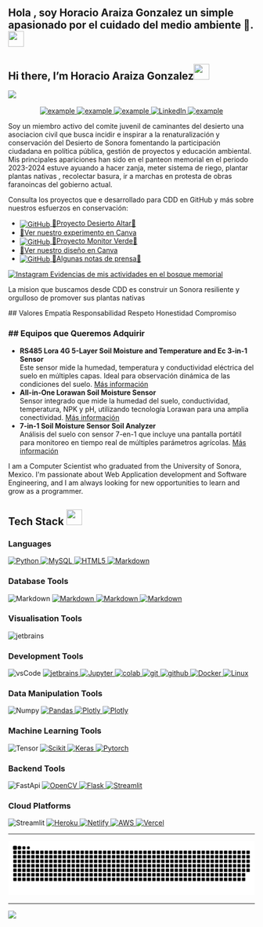 ## Hola , soy  Horacio Araiza Gonzalez un simple apasionado por el cuidado del medio ambiente 🌳. <img src = "https://raw.githubusercontent.com/MartinHeinz/MartinHeinz/master/wave.gif" width = 32px height = 32px> 

## Hi there, I’m  Horacio Araiza Gonzalez<img src = "https://raw.githubusercontent.com/MartinHeinz/MartinHeinz/master/wave.gif" width = 32px height = 32px> 
<p>
  <a href="https://github.com/ErikFantomex"><img src="https://readme-typing-svg.herokuapp.com?&font=IBM+Plex+Sans&color=abcdef&size=20&lines=Welcome+to+my+GitHub+Profile!;Ambientalista+de+corazon+programador+de+profesion;I'm+a+Data+Scientist;I'm+also+studying+Computer+Science" /></a>
</p>

<p align ="center">
  <a  href="https://caminantesdeldesierto.org/" target="_blank">
    <img src="https://img.shields.io/badge/My_Website-000000?style=for-the-badge&logo=Microsoft-edge&logoColor=white" alt="example"/>
  </a>
  <a href="https://caminantesdeldesierto.org/" target="_blank">
      <img src="https://img.shields.io/badge/Hashnode-2962FF?style=for-the-badge&logo=hashnode&logoColor=white" alt="example"/>
  </a>	
  <a href="mailto:horacio.araiza.gonzalez@gmail.com?subject=Feedback%20From%20Github&body=Hello," target="_blank">
    <img src="https://img.shields.io/badge/Gmail-D14836?style=for-the-badge&logo=gmail&logoColor=white" alt="example"/>
  </a>
   <a href="https://www.linkedin.com/in/horacio-araiza-gonzalez-3461a51b1/" target="_blank">
    <img alt="LinkedIn" src="https://img.shields.io/badge/LinkedIn-0077B5?style=for-the-badge&logo=linkedin&logoColor=white">
  </a>   
 
  </a>  


  <a href="https://medium.com/@a217213318" target="_blank">
      <img src="https://img.shields.io/badge/Medium-black.svg?style=for-the-badge&logo=Medium&logoColor=white" alt="example"/>
    </a>
  </p>

<p>

Soy un miembro activo del comite juvenil de caminantes del desierto una asociacion civil que busca incidir e inspirar a la renaturalización y conservación del Desierto de Sonora fomentando la participación ciudadana en política pública, gestión de proyectos y educación ambiental.
Mis principales apariciones han sido en el panteon memorial en el periodo 2023-2024 estuve ayuando a hacer zanja, meter sistema de riego, plantar plantas nativas , recolectar basura, ir a marchas en protesta de obras faranoincas del gobierno actual.

</p>


<p>Consulta los proyectos que e desarrollado para CDD en GitHub y más sobre nuestros esfuerzos en conservación:</p>
<ul>
    <li>
        <a href="https://github.com/ErikFantomex/Desierto_altar" target="_blank">
            <img alt="GitHub" src="https://upload.wikimedia.org/wikipedia/commons/9/91/Octicons-mark-github.svg" style="width: 20px; height: 20px; vertical-align: middle;">
            🌳Proyecto Desierto Altar🌱
        </a>
    </li>
	<li>
		        <a href="https://www.canva.com/design/DAGIakwAwKE/qgtUx3p3yYSl7YuAMoPfmA/edit?utm_content=DAGIakwAwKE&utm_campaign=designshare&utm_medium=link2&utm_source=sharebutton
" target="_blank">
            📝Ver nuestro experimento en Canva
        </a>

	
</li>
    <li>
        <a href="https://github.com/ErikFantomex/Monitor_Verde" target="_blank">
            <img alt="GitHub" src="https://upload.wikimedia.org/wikipedia/commons/9/91/Octicons-mark-github.svg" style="width: 20px; height: 20px; vertical-align: middle;">
            🌳Proyecto Monitor Verde🌱
        </a>
    </li>
    <li>
        <a href="https://www.canva.com/design/DAGJvhXVmOk/SzfCAE5TCCK-IEE93swZbA/edit?utm_content=DAGJvhXVmOk&utm_campaign=designshare&utm_medium=link2&utm_source=sharebutton" target="_blank">
            📝Ver nuestro diseño en Canva
        </a>
    </li>
	    <li>
        <a href="https://github.com/ErikFantomex/Caminantes_del_desierto" target="_blank">
            <img alt="GitHub" src="https://upload.wikimedia.org/wikipedia/commons/9/91/Octicons-mark-github.svg" style="width: 20px; height: 20px; vertical-align: middle;">
            🌳Algunas notas de prensa🌱
        </a>
    </li>

</ul>


<a href="https://www.instagram.com/cddesierto/" target="_blank">
    <img alt="Instagram" src="https://upload.wikimedia.org/wikipedia/commons/a/a5/Instagram_icon.png" style="width: 20px; height: 20px;">
	Evidencias de mis actividades en el bosque memorial 
</a>

<p>
La mision que buscamos desde CDD es construir un Sonora resiliente y orgulloso de promover sus plantas nativas
</p>

<p>
## Valores
Empatía
Responsabilidad
Respeto
Honestidad
Compromiso
</p>

<h3>## Equipos que Queremos Adquirir</h3>
<ul>
    <li>
        <strong>RS485 Lora 4G 5-Layer Soil Moisture and Temperature and Ec 3-in-1 Sensor</strong><br>
        Este sensor mide la humedad, temperatura y conductividad eléctrica del suelo en múltiples capas. Ideal para observación dinámica de las condiciones del suelo.
        <a href="https://china-sentec.en.made-in-china.com/product/otTYzqEKuJkR/China-RS485-Lora-4G-5-Layer-Soil-Moisture-and-Temperature-and-Ec-3-in-1-Sensor.html" target="_blank">Más información</a>
    </li>
    <li>
        <strong>All-in-One Lorawan Soil Moisture Sensor</strong><br>
        Sensor integrado que mide la humedad del suelo, conductividad, temperatura, NPK y pH, utilizando tecnología Lorawan para una amplia conectividad.
        <a href="https://mbtechno.en.made-in-china.com/product/wFAGtNjYrkVh/China-All-in-One-Lorawan-Soil-Moisture-Sensor-Moisture-Conductivity-Temperature-NPK-pH.html" target="_blank">Más información</a>
    </li>
    <li>
        <strong>7-in-1 Soil Moisture Sensor Soil Analyzer</strong><br>
        Análisis del suelo con sensor 7-en-1 que incluye una pantalla portátil para monitoreo en tiempo real de múltiples parámetros agrícolas.
        <a href="https://china-sentec.en.made-in-china.com/product/CJSpMZelMOhY/China-7-in-1-Soil-Moisture-Sensor-Soil-Anlyzer-with-Portable-Handheld-Display-Terminal-for-Agriculture.html" target="_blank">Más información</a>
    </li>
</ul>


<p >I am a Computer Scientist who graduated from the University of Sonora, Mexico. I'm passionate about Web Application development and Software Engineering, and I am always looking for new opportunities to learn and grow as a programmer.
</p>


## Tech Stack <img src = "https://media2.giphy.com/media/QssGEmpkyEOhBCb7e1/giphy.gif?cid=ecf05e47a0n3gi1bfqntqmob8g9aid1oyj2wr3ds3mg700bl&rid=giphy.gif" width = 32px height = 32px> 

### Languages 
<p align="left">
  <a href="https://www.python.org" target="_blank">
    <img alt="Python" src="https://img.shields.io/badge/Python-3776AB?style=for-the-badge&logo=python&logoColor=white">
  </a>
  
  <a href="https://www.mysql.com/">
	<img alt="MySQL" src="https://img.shields.io/badge/SQL-CC2927?style=for-the-badge&logo=microsoft%20sql%20server&logoColor=white">
  </a>

  <a href="" target="_blank">
    <img alt="HTML5" src="https://img.shields.io/badge/html5-%23E34F26.svg?style=for-the-badge&logo=html5&logoColor=white">
  </a>
 
  <a href="" target="_blank">
    <img alt="Markdown" src="https://img.shields.io/badge/markdown-%23000000.svg?style=for-the-badge&logo=markdown&logoColor=white">
  </a>
</p>

### Database Tools
<p
     <a href="" target="_blank">
    <img alt="Markdown" src="https://img.shields.io/badge/Microsoft%20SQL%20Sever-CC2927?style=for-the-badge&logo=microsoft%20sql%20server&logoColor=white">
  </a>
    <a href="" target="_blank">
    <img alt="Markdown" src="https://img.shields.io/badge/mysql-%2300f.svg?style=for-the-badge&logo=mysql&logoColor=white">
  </a>
    <a href="" target="_blank">
    <img alt="Markdown" src="https://img.shields.io/badge/postgres-%23316192.svg?style=for-the-badge&logo=postgresql&logoColor=white">
  </a>
    <a href="" target="_blank">
    <img alt="Markdown" src="https://img.shields.io/badge/sqlite-%2307405e.svg?style=for-the-badge&logo=sqlite&logoColor=white">
  </a>

</p>
  
### Visualisation Tools
<p  
  <a href="" target="_blank">
    <img src="https://img.shields.io/badge/PowerBI-F2C811?style=for-the-badge&logo=Power%20BI&logoColor=white" alt="jetbrains" />
  </a>
</p>
  
### Development Tools
<p
  <a href="https://code.visualstudio.com/" target="_blank">
    <img src="https://img.shields.io/badge/vscode-007ACC.svg?style=for-the-badge&logo=visualstudiocode&logoColor=white" alt="vsCode"/> 
  </a>
  <a href="https://www.jetbrains.com/" target="_blank">
    <img src="https://img.shields.io/badge/PyCharm-000000.svg?&style=for-the-badge&logo=PyCharm&logoColor=white" alt="jetbrains" />
  </a>
   <a href="https://jupyter.org/" target="_blank">
    <img alt="Jupyter" src="https://img.shields.io/badge/Jupyter-F37626.svg?&style=for-the-badge&logo=Jupyter&logoColor=white">
  </a>
  <a href="https://colab.research.google.com/" target="_blank">
    <img alt="colab" src="https://img.shields.io/badge/Colab-F9AB00?style=for-the-badge&logo=googlecolab&color=525252">
  </a>
  <a href="https://git-scm.com/" target="_blank">
    <img src="https://img.shields.io/badge/git-F05032.svg?style=for-the-badge&logo=git&logoColor=white"
      alt="git"/>
  </a>
  <a href="https://github.com/ELanza-48" target="_blank">
    <img src="https://img.shields.io/badge/github-181717.svg?style=for-the-badge&logo=github&logoColor=white" alt="github" />
  </a>
  <a href="https://docker.com/" target="_blank">
    <img alt="Docker" src="https://img.shields.io/badge/Docker-blue.svg?&style=for-the-badge&logo=Docker&logoColor=white">
  </a>
  <a href="https://linux.com/" target="_blank">
    <img alt="Linux" src="https://img.shields.io/badge/Linux-FCC624?style=for-the-badge&logo=linux&logoColor=black">
  </a>
  
</p>


### Data Manipulation Tools
<p  
  <a href="https://numpy.org/" target="_blank">
    <img alt="Numpy" src="https://img.shields.io/badge/Numpy-777BB4?style=for-the-badge&logo=numpy&logoColor=white">
  </a>

   <a href="https://pandas.pydata.org/" target="_blank">
    <img alt="Pandas" src="https://img.shields.io/badge/Pandas-2C2D72?style=for-the-badge&logo=pandas&logoColor=white">
  </a>

   <a href="https://plotly.com/" target="_blank">
    <img alt="Plotly" src="https://img.shields.io/badge/Plotly-239120?style=for-the-badge&logo=plotly&logoColor=white">
  </a>
  <a href="https://plotly.com/" target="_blank">
    <img alt="Plotly" src="https://img.shields.io/badge/SciPy-%230C55A5.svg?style=for-the-badge&logo=scipy&logoColor=%white">
  </a>

 </p>
  

### Machine Learning Tools
<p
   <a href="" target="_blank">
    <img alt="Tensor" src="https://img.shields.io/badge/TensorFlow-FF6F00?style=for-the-badge&logo=tensorflow&logoColor=white">
  </a>

   <a href="https://scikit-learn.org/" target="_blank">
    <img alt="Scikit" src="https://img.shields.io/badge/scikit_learn-F7931E?style=for-the-badge&logo=scikit-learn&logoColor=white">
   </a>

   <a href="https://keras.io/" target="_blank">
    <img alt="Keras" src="https://img.shields.io/badge/Keras-D00000?style=for-the-badge&logo=Keras&logoColor=white">
   </a>

   <a href="https://pytorch.org/" target="_blank">
    <img alt="Pytorch" src="https://img.shields.io/badge/Pytorch-red?style=for-the-badge&logo=Pytorch&logoColor=white">
   </a>


 </p>

### Backend Tools
<p
  
  <a href="" target="_blank">
    <img alt="FastApi" src="https://img.shields.io/badge/FastAPI-005571?style=for-the-badge&logo=fastapi">
  </a>
  <a href="https://opencv.org/" target="_blank">
    <img alt="OpenCV" src="https://img.shields.io/badge/OpenCV-27338e?style=for-the-badge&logo=OpenCV&logoColor=white">
  </a>
  <a href="" target="_blank">
    <img alt="Flask" src="https://img.shields.io/badge/flask-%23000.svg?style=for-the-badge&logo=flask&logoColor=white">
  </a>
  <a href="https://streamlit.io/" target="_blank">
    <img alt="Streamlit" src="https://img.shields.io/badge/Streamlit-FF4B4B?style=for-the-badge&logo=Streamlit&logoColor=white">
  </a>


 </p>
 
 ### Cloud Platforms
<p
   
  <a href="https://streamlit.io/" target="_blank">
    <img alt="Streamlit" src="https://img.shields.io/badge/Streamlit-Cloud-FF4B4B?style=for-the-badge&logo=Streamlit&logoColor=white">
  </a>
  <a href="" target="_blank">
    <img alt="Heroku" src="https://img.shields.io/badge/heroku-%23430098.svg?style=for-the-badge&logo=heroku&logoColor=white">
  </a>
   <a href="" target="_blank">
    <img alt="Netlify" src="https://img.shields.io/badge/netlify-%23000000.svg?style=for-the-badge&logo=netlify&logoColor=#00C7B7">
  </a> 
  <a href="" target="_blank">
    <img alt="AWS" src="https://img.shields.io/badge/Amazon_AWS-FF9900?style=for-the-badge&logo=amazonaws&logoColor=white">
  </a>
  <a href="" target="_blank">
    <img alt="Vercel" src="https://img.shields.io/badge/Vercel-000000?style=for-the-badge&logo=vercel&logoColor=white">
  </a>





  
</p>
 

<!--
### Automation Tools
<p
  <a href="https://www.selenium.dev/" target="_blank">
    <img alt="Selenium" src="https://img.shields.io/badge/Selenium-43B02A?style=for-the-badge&logo=Selenium&logoColor=white">
  </a>
  <a href="https://www.selenium.dev/" target="_blank">
    <img alt="Arduino" src="https://img.shields.io/badge/-Arduino-00979D?style=for-the-badge&logo=Arduino&logoColor=white">
  </a>

 </p>

-->

----

<p align="center">
  <img  src="https://raw.githubusercontent.com/Elanza-48/Elanza-48/main/resources/img/github-contribution-grid-snake.svg"
    alt="example" />
</p>

------
![](https://hit.yhype.me/github/profile?user_id=101701760)



<!---
## About Me
- 👀 I’m interested in Python programming
- 🌱 I’m currently learning Machine Learning and Data Science using python
- 💞️ I’m looking to collaborate on any development project 
- 📫 How to reach me: horacio.araiza.gonzalez@gmail.com
- >


